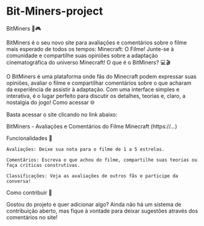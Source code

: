 # Bit-Miners-project
BitMiners 🚀🎮

BitMiners é o seu novo site para avaliações e comentários sobre o filme mais esperado de todos os tempos: Minecraft: O Filme! Junte-se à comunidade e compartilhe suas opiniões sobre a adaptação cinematográfica do universo Minecraft!
O que é o BitMiners? 💻🎬

O BitMiners é uma plataforma onde fãs do Minecraft podem expressar suas opiniões, avaliar o filme e compartilhar comentários sobre o que acharam da experiência de assistir à adaptação. Com uma interface simples e interativa, é o lugar perfeito para discutir os detalhes, teorias e, claro, a nostalgia do jogo!
Como acessar 🌐

Basta acessar o site clicando no link abaixo:

BitMiners - Avaliações e Comentários do Filme Minecraft (https://...)

Funcionalidades 🔧

    Avaliações: Deixe sua nota para o filme de 1 a 5 estrelas.

    Comentários: Escreva o que achou do filme, compartilhe suas teorias ou faça críticas construtivas.

    Classificações: Veja as avaliações de outros fãs e participe da conversa!

Como contribuir 💬

Gostou do projeto e quer adicionar algo? Ainda não há um sistema de contribuição aberto, mas fique à vontade para deixar sugestões através dos comentários no site!
